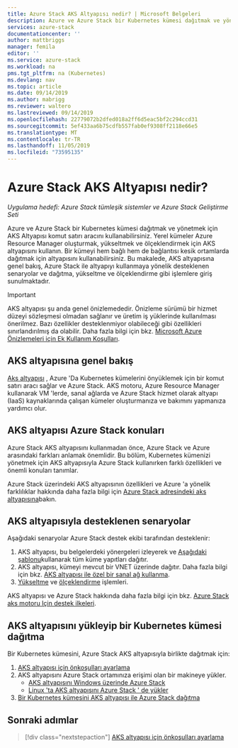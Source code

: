```yaml
---
title: Azure Stack AKS Altyapısı nedir? | Microsoft Belgeleri
description: Azure ve Azure Stack bir Kubernetes kümesi dağıtmak ve yönetmek için AKS Altyapısı komut satırı aracını nasıl kullanacağınızı öğrenin.
services: azure-stack
documentationcenter: ''
author: mattbriggs
manager: femila
editor: ''
ms.service: azure-stack
ms.workload: na
pms.tgt_pltfrm: na (Kubernetes)
ms.devlang: nav
ms.topic: article
ms.date: 09/14/2019
ms.author: mabrigg
ms.reviewer: waltero
ms.lastreviewed: 09/14/2019
ms.openlocfilehash: 22779072b2dfed018a2ff6d5eac5bf2c294ccd31
ms.sourcegitcommit: 5ef433aa6b75cdfb557fab0ef9308ff2118e66e5
ms.translationtype: MT
ms.contentlocale: tr-TR
ms.lasthandoff: 11/05/2019
ms.locfileid: "73595135"
---
```

# <a name="what-is-the-aks-engine-on-azure-stack"></a>Azure Stack AKS Altyapısı nedir?

*Uygulama hedefi: Azure Stack tümleşik sistemler ve Azure Stack Geliştirme Seti*

Azure ve Azure Stack bir Kubernetes kümesi dağıtmak ve yönetmek için AKS Altyapısı komut satırı aracını kullanabilirsiniz. Yerel kümeler Azure Resource Manager oluşturmak, yükseltmek ve ölçeklendirmek için AKS altyapısını kullanın. Bir kümeyi hem bağlı hem de bağlantısı kesik ortamlarda dağıtmak için altyapısını kullanabilirsiniz. Bu makalede, AKS altyapısına genel bakış, Azure Stack ile altyapıyı kullanmaya yönelik desteklenen senaryolar ve dağıtma, yükseltme ve ölçeklendirme gibi işlemlere giriş sunulmaktadır.

> [!IMPORTANT]
> AKS altyapısı şu anda genel önizlemededir.
> Önizleme sürümü bir hizmet düzeyi sözleşmesi olmadan sağlanır ve üretim iş yüklerinde kullanılması önerilmez. Bazı özellikler desteklenmiyor olabileceği gibi özellikleri sınırlandırılmış da olabilir. Daha fazla bilgi için bkz. [Microsoft Azure Önizlemeleri için Ek Kullanım Koşulları](https://azure.microsoft.com/support/legal/preview-supplemental-terms/).

## <a name="overview-of-the-aks-engine"></a>AKS altyapısına genel bakış

[Aks altyapısı](https://github.com/Azure/aks-engine) , Azure 'Da Kubernetes kümelerini önyüklemek için bir komut satırı aracı sağlar ve Azure Stack. AKS motoru, Azure Resource Manager kullanarak VM 'lerde, sanal ağlarda ve Azure Stack hizmet olarak altyapı (IaaS) kaynaklarında çalışan kümeler oluşturmanıza ve bakımını yapmanıza yardımcı olur.

## <a name="aks-engine-on-azure-stack-considerations"></a>AKS altyapısı Azure Stack konuları

Azure Stack AKS altyapısını kullanmadan önce, Azure Stack ve Azure arasındaki farkları anlamak önemlidir. Bu bölüm, Kubernetes kümenizi yönetmek için AKS altyapısıyla Azure Stack kullanırken farklı özellikleri ve önemli konuları tanımlar.

Azure Stack üzerindeki AKS altyapısının özellikleri ve Azure 'a yönelik farklılıklar hakkında daha fazla bilgi için [Azure Stack adresindeki aks altyapısına](https://github.com/Azure/aks-engine/blob/master/docs/topics/azure-stack.md)bakın.

## <a name="supported-scenarios-with-the-aks-engine"></a>AKS altyapısıyla desteklenen senaryolar

Aşağıdaki senaryolar Azure Stack destek ekibi tarafından desteklenir:

1.  AKS altyapısı, bu belgelerdeki yönergeleri izleyerek ve [Aşağıdaki şablonu](https://github.com/Azure/aks-engine/tree/master/examples/azure-stack)kullanarak tüm küme yapıtları dağıtır.
2.  AKS altyapısı, kümeyi mevcut bir VNET üzerinde dağıtır. Daha fazla bilgi için bkz. [AKS altyapısı ile özel bir sanal ağ kullanma](https://github.com/Azure/aks-engine/blob/master/docs/tutorials/custom-vnet.md).
3.  [Yükseltme](azure-stack-kubernetes-aks-engine-upgrade.md) ve [ölçeklendirme](azure-stack-kubernetes-aks-engine-scale.md) işlemleri.

AKS altyapısı ve Azure Stack hakkında daha fazla bilgi için bkz. [Azure Stack aks motoru Için destek ilkeleri](azure-stack-kubernetes-aks-engine-support.md).

## <a name="install-the-aks-engine-and-deploy-a-kubernetes-cluster"></a>AKS altyapısını yükleyip bir Kubernetes kümesi dağıtma

Bir Kubernetes kümesini, Azure Stack AKS altyapısıyla birlikte dağıtmak için:

1. [AKS altyapısı için önkoşulları ayarlama](azure-stack-kubernetes-aks-engine-set-up.md)
2. AKS altyapısını Azure Stack ortamınıza erişimi olan bir makineye yükler.
     - [AKS altyapısını Windows üzerinde Azure Stack](azure-stack-kubernetes-aks-engine-deploy-windows.md)
     - [Linux 'ta AKS altyapısını Azure Stack ' de yükler](azure-stack-kubernetes-aks-engine-deploy-linux.md)
3. [Bir Kubernetes kümesini AKS altyapısı ile Azure Stack dağıtma](azure-stack-kubernetes-aks-engine-deploy-cluster.md)

## <a name="next-steps"></a>Sonraki adımlar

> [!div class="nextstepaction"]
> [AKS altyapısı için önkoşulları ayarlama](azure-stack-kubernetes-aks-engine-set-up.md)
